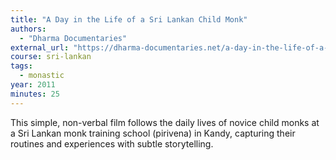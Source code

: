 ```yaml
---
title: "A Day in the Life of a Sri Lankan Child Monk"
authors:
  - "Dharma Documentaries"
external_url: "https://dharma-documentaries.net/a-day-in-the-life-of-a-child-monk"
course: sri-lankan
tags:
  - monastic
year: 2011
minutes: 25
---
```


This simple, non-verbal film follows the daily lives of novice child monks at a Sri Lankan monk training school (pirivena) in Kandy, capturing their routines and experiences with subtle storytelling.